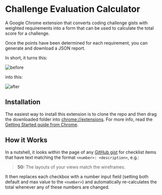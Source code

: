 # Challenge Evaluation Calculator

A Google Chrome extension that converts coding challenge gists with weighted requirements into a form that can be used to calculate the total score for a challenge.

Once the points have been determined for each requirement, you can generate and download a JSON report.

In short, it turns this:

![before](https://user-images.githubusercontent.com/709100/28796901-4d87fc3a-760d-11e7-841b-535841d42abf.png)

into this:

![after](https://user-images.githubusercontent.com/709100/28799671-8a014522-7617-11e7-8ec2-17644dc295ca.png)

## Installation

The easiest way to install this extension is to clone the repo and then drag the downloaded folder into [chrome://extensions](chrome://extensions). For more info, read the [Getting Started guide from Chrome](https://developer.chrome.com/extensions/getstarted#unpacked).

## How it Works

In a nutshell, it looks within the page of any [GitHub gist](https://gist.github.com/) for checklist items that have text matching the format `<number>: <description>`, e.g.:

> **50:** The layouts of your views match the wireframes.

It then replaces each checkbox with a number input field (setting both default and max value to the `<number>`) and automatically re-calculates the total whenever any of these numbers are changed.
